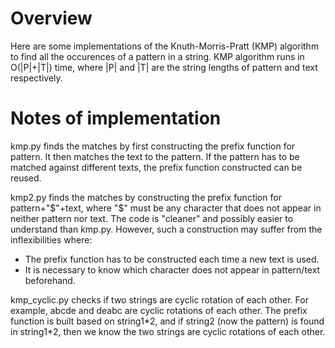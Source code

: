 # Overview
Here are some implementations of the Knuth-Morris-Pratt (KMP) algorithm to find all the occurences of a pattern in a string. KMP algorithm runs in O(|P|+|T|) time, where |P| and |T| are the string lengths of pattern and text respectively.

# Notes of implementation
kmp.py finds the matches by first constructing the prefix function for pattern. It then matches the text to the pattern. If the pattern has to be matched against different texts, the prefix function constructed can be reused.

kmp2.py finds the matches by constructing the prefix function for pattern+"$"+text, where "$" must be any character that does not appear in neither pattern nor text. The code is "cleaner" and possibly easier to understand than kmp.py. However, such a construction may suffer from the inflexibilities where:
- The prefix function has to be constructed each time a new text is used.
- It is necessary to know which character does not appear in pattern/text beforehand.

kmp_cyclic.py checks if two strings are cyclic rotation of each other. For example, abcde and deabc are cyclic rotations of each other. The prefix function is built based on string1\*2, and if string2 (now the pattern) is found in string1\*2, then we know the two strings are cyclic rotations of each other.
